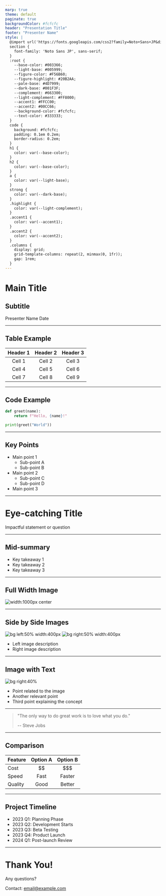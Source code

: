 ```yaml
---
marp: true
theme: default
paginate: true
backgroundColor: #fcfcfc
header: "Presentation Title"
footer: "Presenter Name"
style: |
  @import url('https://fonts.googleapis.com/css2?family=Noto+Sans+JP&display=swap');
  section {
    font-family: 'Noto Sans JP', sans-serif;
  }
  :root {
    --base-color: #003366;
    --light-base: #005999;
    --figure-color: #F56B60;
    --figure-highlight: #20B2AA;
    --pale-base: #4D7999;
    --dark-base: #001F3F;
    --complement: #663300;
    --light-complement: #FF8000;
    --accent1: #FFCC00;
    --accent2: #00CC66;
    --background-color: #fcfcfc;
    --text-color: #333333;
  }
  code {
    background: #fcfcfc;
    padding: 0.1em 0.2em;
    border-radius: 0.2em;
  }
  h1 {
    color: var(--base-color);
  }
  h2 {
    color: var(--base-color);
  }
  a {
    color: var(--light-base);
  }
  strong {
    color: var(--dark-base);
  }
  .highlight {
    color: var(--light-complement);
  }
  .accent1 {
    color: var(--accent1);
  }
  .accent2 {
    color: var(--accent2);
  }
  .columns {
    display: grid;
    grid-template-columns: repeat(2, minmax(0, 1fr));
    gap: 1rem;
  }
---
```


<!-- Title Slide -->

# Main Title

## Subtitle

Presenter Name
Date

---

<!-- Table Format -->

## Table Example

| Header 1 | Header 2 | Header 3 |
| :------: | :------: | :------: |
|  Cell 1  |  Cell 2  |  Cell 3  |
|  Cell 4  |  Cell 5  |  Cell 6  |
|  Cell 7  |  Cell 8  |  Cell 9  |

---

<!-- Code Block -->

## Code Example

```python
def greet(name):
    return f"Hello, {name}!"

print(greet("World"))
```

---

<!-- Bullet Points -->

## Key Points

- Main point 1
  - Sub-point A
  - Sub-point B
- Main point 2
  - Sub-point C
  - Sub-point D
- Main point 3

---

<!-- Eye-catching Slide -->
<!-- _class: lead -->

# Eye-catching Title

Impactful statement or question

---

<!-- Mid-summary (Centered title with bullet points) -->
<!-- _class: lead -->

## Mid-summary

- Key takeaway 1
- Key takeaway 2
- Key takeaway 3

---

<!-- Image Embedding (Full width) -->

## Full Width Image

![width:1000px center](https://via.placeholder.com/1000x500)

---

<!-- Image Embedding (Side by side) -->

## Side by Side Images

![bg left:50% width:400px](https://via.placeholder.com/400)
![bg right:50% width:400px](https://via.placeholder.com/400x300)

- Left image description
- Right image description

---

<!-- Image with Text (Right aligned image) -->

## Image with Text

![bg right:40%](https://via.placeholder.com/400x600)

- Point related to the image
- Another relevant point
- Third point explaining the concept

---

<!-- Quote Slide -->
<!-- _class: lead -->

> "The only way to do great work is to love what you do."
>
> -- Steve Jobs

---

<!-- Comparison Slide -->

## Comparison

| Feature | Option A | Option B |
| :------ | :------: | :------: |
| Cost    |    $$    |   $$$    |
| Speed   |   Fast   |  Faster  |
| Quality |   Good   |  Better  |

---

<!-- Timeline Slide -->

## Project Timeline

- 2023 Q1: Planning Phase
- 2023 Q2: Development Starts
- 2023 Q3: Beta Testing
- 2023 Q4: Product Launch
- 2024 Q1: Post-launch Review

---

<!-- Thank You Slide -->
<!-- _class: lead -->

# Thank You!

Any questions?

Contact: email@example.com
